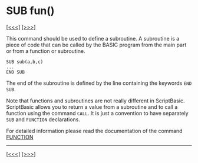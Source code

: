 # SUB fun()

[\[\<\<\<\]](ug_25.191.md) [\[\>\>\>\]](ug_25.193.md)

This command should be used to define a subroutine. A subroutine is a
piece of code that can be called by the BASIC program from the main part
or from a function or subroutine.

    SUB sub(a,b,c)
    ...
    END SUB

The end of the subroutine is defined by the line containing the keywords
`END SUB`.

Note that functions and subroutines are not really different in
ScriptBasic. ScriptBasic allows you to return a value from a subroutine
and to call a function using the command `CALL`. It is just a convention
to have separately `SUB` and `FUNCTION` declarations.

For detailed information please read the documentation of the command
[FUNCTION](ug_12.14.2.md)

-----

[\[\<\<\<\]](ug_25.191.md) [\[\>\>\>\]](ug_25.193.md)
